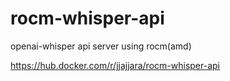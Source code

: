 # rocm-whisper-api
openai-whisper api server using rocm(amd)

https://hub.docker.com/r/jjajjara/rocm-whisper-api
